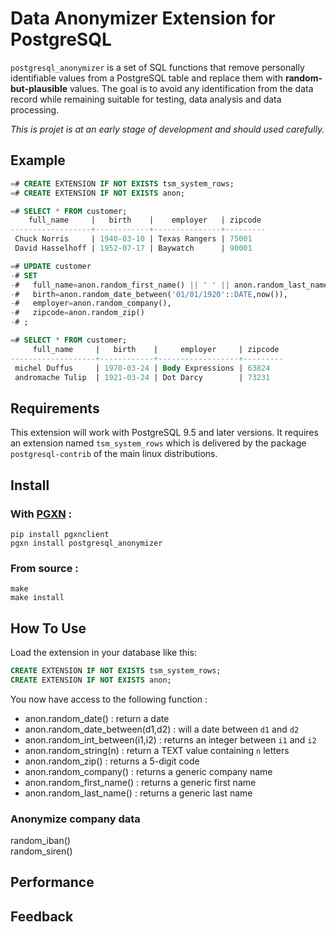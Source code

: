 Data Anonymizer Extension for PostgreSQL
===============================================================================

`postgresql_anonymizer` is a set of SQL functions that remove personally
identifiable values from a PostgreSQL table and replace them with
**random-but-plausible** values. The goal is to avoid any identification
from the data record while remaining suitable for testing, data analysis and
data processing.

*This is projet is at an early stage of development and should used carefully.*


Example
------------------------------------------------------------------------------

```sql
=# CREATE EXTENSION IF NOT EXISTS tsm_system_rows;
=# CREATE EXTENSION IF NOT EXISTS anon;

=# SELECT * FROM customer;
    full_name     |   birth    |    employer   | zipcode
------------------+------------+---------------+---------
 Chuck Norris     | 1940-03-10 | Texas Rangers | 75001
 David Hasselhoff | 1952-07-17 | Baywatch      | 90001

=# UPDATE customer
-# SET
-#   full_name=anon.random_first_name() || ' ' || anon.random_last_name(),
-#   birth=anon.random_date_between('01/01/1920'::DATE,now()),
-#   employer=anon.random_company(),
-#   zipcode=anon.random_zip()
-# ;

=# SELECT * FROM customer;
     full_name     |   birth    |     employer     | zipcode
-------------------+------------+------------------+---------
 michel Duffus     | 1970-03-24 | Body Expressions | 63824
 andromache Tulip  | 1921-03-24 | Dot Darcy        | 73231
```


Requirements
------------------------------------------------------------------------------

This extension will work with PostgreSQL 9.5 and later versions. 
It requires an extension named `tsm_system_rows` which is delivered by the 
package `postgresql-contrib` of the main linux distributions.

Install
-------------------------------------------------------------------------------

### With [PGXN](https://pgxn.org/) :

```console
pip install pgxnclient
pgxn install postgresql_anonymizer
```

### From source :

```console
make
make install
```


How To Use
------------------------------------------------------------------------------

Load the extension in your database like this:

```sql
CREATE EXTENSION IF NOT EXISTS tsm_system_rows;
CREATE EXTENSION IF NOT EXISTS anon;
```

You now have access to the following function :


* anon.random_date() : return a date 
* anon.random_date_between(d1,d2) : will a date between `d1` and `d2`
* anon.random_int_between(i1,i2) : returns an integer between `i1` and `i2`
* anon.random_string(n) : return a TEXT value containing `n` letters
* anon.random_zip() : returns a 5-digit code
* anon.random_company() : returns a generic company name
* anon.random_first_name() : returns a generic first name
* anon.random_last_name() : returns a generic last name

### Anonymize company data

random_iban()                                                                                                               
random_siren()        

Performance
------------------------------------------------------------------------------



Feedback
------------------------------------------------------------------------------
